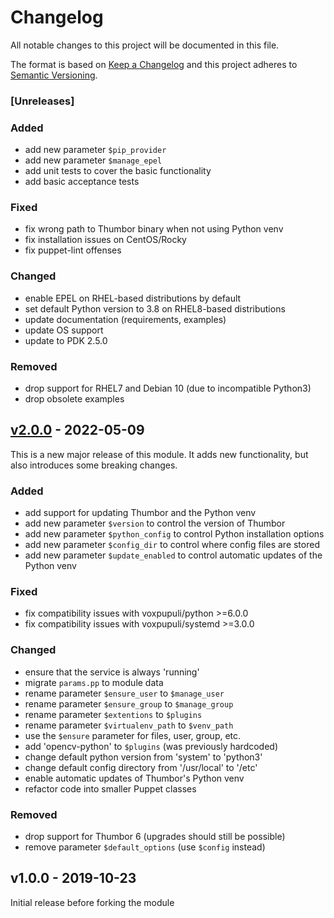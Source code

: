 # Changelog

All notable changes to this project will be documented in this file.

The format is based on [Keep a Changelog](http://keepachangelog.com/en/1.0.0/)
and this project adheres to [Semantic Versioning](http://semver.org/spec/v2.0.0.html).

### [Unreleases]

### Added
* add new parameter `$pip_provider`
* add new parameter `$manage_epel`
* add unit tests to cover the basic functionality
* add basic acceptance tests

### Fixed
* fix wrong path to Thumbor binary when not using Python venv
* fix installation issues on CentOS/Rocky
* fix puppet-lint offenses

### Changed
* enable EPEL on RHEL-based distributions by default
* set default Python version to 3.8 on RHEL8-based distributions
* update documentation (requirements, examples)
* update OS support
* update to PDK 2.5.0

### Removed
* drop support for RHEL7 and Debian 10 (due to incompatible Python3)
* drop obsolete examples

## [v2.0.0] - 2022-05-09
This is a new major release of this module. It adds new functionality,
but also introduces some breaking changes.

### Added
* add support for updating Thumbor and the Python venv
* add new parameter `$version` to control the version of Thumbor
* add new parameter `$python_config` to control Python installation options
* add new parameter `$config_dir` to control where config files are stored
* add new parameter `$update_enabled` to control automatic updates of the Python venv

### Fixed
* fix compatibility issues with voxpupuli/python >=6.0.0
* fix compatibility issues with voxpupuli/systemd >=3.0.0

### Changed
* ensure that the service is always 'running'
* migrate `params.pp` to module data
* rename parameter `$ensure_user` to `$manage_user`
* rename parameter `$ensure_group` to `$manage_group`
* rename parameter `$extentions` to `$plugins`
* rename parameter `$virtualenv_path` to `$venv_path`
* use the `$ensure` parameter for files, user, group, etc.
* add 'opencv-python' to `$plugins` (was previously hardcoded)
* change default python version from 'system' to 'python3'
* change default config directory from '/usr/local' to '/etc'
* enable automatic updates of Thumbor's Python venv
* refactor code into smaller Puppet classes

### Removed
* drop support for Thumbor 6 (upgrades should still be possible)
* remove parameter `$default_options` (use `$config` instead)

## v1.0.0 - 2019-10-23
Initial release before forking the module

[Unreleased]: https://github.com/markt-de/puppet-thumbor/compare/v1.0.0...HEAD
[v2.0.0]: https://github.com/markt-de/puppet-thumbor/compare/v1.0.0...v2.0.0
